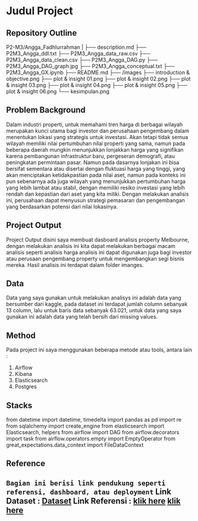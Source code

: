 # Judul Project

## Repository Outline
P2-M3/Angga_Fadhlurrahman
|
├── description.md
├── P2M3_Angga_ddl.txt
├── P2M3_Angga_data_raw.csv
├── P2M3_Angga_data_clean.csv
├── P2M3_Angga_DAG.py
├── P2M3_Angga_DAG_graph.jpg
├── P2M3_Angga_conceptual.txt
├── P2M3_Angga_GX.ipynb
├── README.md
├── /images
      ├── introduction & objective.png
      ├── plot & insight 01.png
      ├── plot & insight 02.png
      ├── plot & insight 03.png
      ├── plot & insight 04.png
      ├── plot & insight 05.png
      ├── plot & insight 06.png
      └── kesimpulan.png

## Problem Background
Dalam industri properti, untuk memahami tren harga di berbagai wilayah merupakan kunci utama bagi investor dan perusahaan pengembang dalam menentukan lokasi yang strategis untuk investasi. Akan tetapi tidak semua wilayah memiliki nilai pertumbuhan nilai properti yang sama, namun pada beberapa daerah mungkin menunjukkan lonjakkan harga yang signifikan karena pembangunan infrastruktur baru, pergeseran demografi, atau peningkatan permintaan pasar. Namun pada dasarnya lonjakan ini bisa bersifat sementara atau disertai dengan fluktuasi harga yang tinggi, yang akan menciptakan ketidakpastian pada nilai aset, namun pada konteks ini pun sebenarnya ada juga wilayah yang menunjukkan pertumbuhan harga yang lebih lambat atau stabil, dengan memiliki resiko investasi yang lebih rendah dan kepastian dari aset yang kita miliki. Dengan melakukan analisis ini, perusahaan dapat menyusun strategi pemasaran dan pengembangan yang berdasarkan potensi dari nilai lokasinya.

## Project Output
Project Output disini saya membuat dasboard analisis property Melbourne, dengan melakukan analisis ini kita dapat melakukan berbagai macam analisis seperti analisis harga analisis ini dapat digunakan juga bagi investor atau perusaan pengembang property untuk mengembangkan segi bisnis mereka. Hasil analisis ini terdapat dalam folder imanges.

## Data
Data yang saya gunakan untuk melakukan analisys ini adalah data yang bersumber dari kaggle, pada dataset ini terdapat jumlah column sebanyak 13 column, lalu untuk baris data sebanyak 63.021, untuk data yang saya gunakan ini adalah data yang telah bersih dari missing values.

## Method
Pada project ini saya menggunakan beberapa metode atau tools, antara lain :
1. Airflow
2. Kibana
3. Elasticsearch
4. Postgres

## Stacks
from datetime import datetime, timedelta
import pandas as pd
import re
from sqlalchemy import create_engine
from elasticsearch import Elasticsearch, helpers
from airflow import DAG
from airflow.decorators import task
from airflow.operators.empty import EmptyOperator
from great_expectations.data_context import FileDataContext

## Reference
`Bagian ini berisi link pendukung seperti referensi, dashboard, atau deployment`
Link Dataset : [Dataset](https://www.kaggle.com/datasets/anthonypino/melbourne-housing-market)
Link Referensi : [klik here](https://www.theguardian.com/australia-news/article/2024/aug/03/melbourne-house-prices-fall-data-why)
[klik here](https://www.globalpropertyguide.com/pacific/australia/price-history)
---